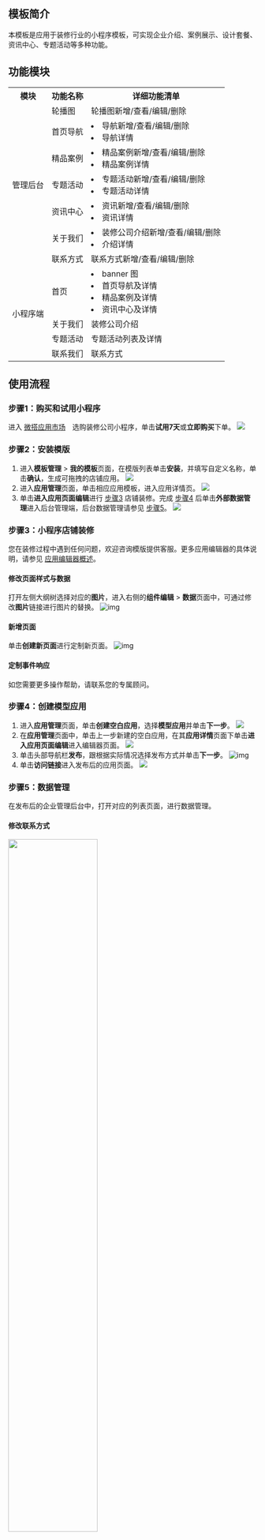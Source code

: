 ## 模板简介

本模板是应用于装修行业的小程序模板，可实现企业介绍、案例展示、设计套餐、资讯中心、专题活动等多种功能。

## 功能模块
<table>
   <tr>
      <th>模块</th>
			<th>功能名称</th>
			<th>详细功能清单</th>
   </tr>
   <tr>
      <td rowspan="7">管理后台</td>
		 <td>轮播图</td>
      <td>轮播图新增/查看/编辑/删除</td>  
   </tr>
	 <tr>
      <td>首页导航</td>
      <td><li>导航新增/查看/编辑/删除</li><li>导航详情</li></td>
   </tr>
	 	<tr>
      <td>精品案例</td>
      <td><li>精品案例新增/查看/编辑/删除</li><li>精品案例详情</li></td>
   </tr> 
	 	<tr>
      <td>专题活动</td>
      <td><li>专题活动新增/查看/编辑/删除</li><li>专题活动详情</li></td>
   </tr>
	 	<tr>
      <td>资讯中心</td>
      <td><li>资讯新增/查看/编辑/删除 </li><li>资讯详情</li></td>
   </tr>
	 	<tr>
      <td>关于我们</td>
      <td><li>装修公司介绍新增/查看/编辑/删除</li><li>介绍详情</li></td>
   </tr>
	 	<tr>
      <td>联系方式</td>
      <td>联系方式新增/查看/编辑/删除</td>
   </tr> 
   <tr>
      <td rowspan="4">小程序端</td>
		 <td>首页</td>
      <td><li>banner 图</li><li>首页导航及详情</li><li>精品案例及详情</li><li>资讯中心及详情</li></td>  
   </tr>
	 <tr>
      <td>关于我们</td>
      <td>装修公司介绍</td>
   </tr>	 
	 <tr>
      <td>专题活动</td>
      <td>专题活动列表及详情</td>
   </tr>
	 <tr>
      <td>联系我们</td>
      <td>联系方式</td>
   </tr>	
</table>

## 使用流程
### 步骤1：购买和试用小程序

进入 [微搭应用市场](https://weda.cloud.tencent.com/)　选购装修公司小程序，单击**试用7天**或**立即购买**下单。
![](https://main.qcloudimg.com/raw/67ee2ff4af0d3132a60d3a14e46e06dd.jpg) 

### 步骤2：安装模版

1. 进入**模板管理** > **我的模板**页面，在模版列表单击**安装**，并填写自定义名称，单击**确认**，生成可拖拽的店铺应用。
![](https://main.qcloudimg.com/raw/92e5cb8a112e5ae1e241e5dd5d4d0818.png) 
2. 进入**应用管理**页面，单击相应应用模板，进入应用详情页。
![](https://main.qcloudimg.com/raw/5ec527632d96c1dcd07511724cb6d9b5.png)    
3. 单击**进入应用页面编辑**进行 [步骤3](#step3) 店铺装修。完成 [步骤4](#step4) 后单击**外部数据管理**进入后台管理端，后台数据管理请参见 [步骤5](#step5)。
![](https://main.qcloudimg.com/raw/9de03d53fe6c85f65c38f383ef429ec8.png)

### 步骤3：小程序店铺装修[](id:step3)

您在装修过程中遇到任何问题，欢迎咨询模版提供客服。更多应用编辑器的具体说明，请参见 [应用编辑器概述](https://cloud.tencent.com/document/product/1301/53204)。

#### 修改页面样式与数据
打开左侧大纲树选择对应的**图片**，进入右侧的**组件编辑** > **数据**页面中，可通过修改**图片**链接进行图片的替换。
![img](https://main.qcloudimg.com/raw/521b90edffc17575bcd253c27c40fc78.png)        

#### 新增页面
单击**创建新页面**进行定制新页面。
![img](https://main.qcloudimg.com/raw/12f68098bbc1e37c33d84e5cb6a5f051.png)        

#### 定制事件响应

如您需要更多操作帮助，请联系您的专属顾问。

### 步骤4：创建模型应用[](id:step4)
1. 进入**应用管理**页面，单击**创建空白应用**，选择**模型应用**并单击**下一步**。
![](https://main.qcloudimg.com/raw/aede1dc19ac960c96ece3be805cbd71e.png)     
2. 在**应用管理**页面中，单击上一步新建的空白应用，在其**应用详情**页面下单击**进入应用页面编辑**进入编辑器页面。
![](https://main.qcloudimg.com/raw/3150404a92cccc0170510640ef51692f.png)
3. 单击头部导航栏**发布**，跟根据实际情况选择发布方式并单击**下一步**。
![img](https://main.qcloudimg.com/raw/1346bcee3b060d03245bfcd97baed57f.png)        
4. 单击**访问链接**进入发布后的应用页面。
![](https://main.qcloudimg.com/raw/b07d2942c8224ef7da20b5b054e4c999.png)      

### 步骤5：数据管理[](id:step5)

在发布后的企业管理后台中，打开对应的列表页面，进行数据管理。

#### 修改联系方式
<img src = "https://main.qcloudimg.com/raw/17a5814a7480e483a354b503bdec8352.png" style="width: 60%">     
     
如果要修改页面上的联系方式，请到后台数据管理页面，找到对应的页面，单击**编辑**修改里面的内容。
![](https://main.qcloudimg.com/raw/893287bbe7e9867097971de5fb49e4c0.png)    

#### 修改公司介绍
<img src = "https://main.qcloudimg.com/raw/c2fc4ceb3099549e37da027cab644601.png" style="width: 60%">  
 
如果要修改页面上的关于我们，请到后台数据管理页面，找到对应的页面，单击**编辑**修改里面的内容。
![](https://main.qcloudimg.com/raw/3c66a6130054fe2d06b3d303cc7f031c.png)      

#### 首页导航
<img src = "https://main.qcloudimg.com/raw/1bf93fa0830a68df40859467dfab80c8.png" style="width: 60%">  
    
如果要修改首页此处内容，在后台数据管理页面中，找到对应的页面，单击**编辑**修改里面的内容。
![](https://main.qcloudimg.com/raw/0cbd071b03d9818988aab0c1442c7aee.png)      

#### 案例中心
<img src = "https://main.qcloudimg.com/raw/0bde4aee9d752704afa664b873de5bd3.png" style="width: 60%">  
     
如果要修改案例的内容，在后台数据管理页面中，找到对应的页面，单击**编辑**修改里面的内容。
![](https://main.qcloudimg.com/raw/a20a8e2c59f69e703df7b00275e5e211.png)     

#### 资讯中心
<img src = "https://main.qcloudimg.com/raw/e971414f66390651a610be65dbcb51b3.png" style="width: 60%">  
   
如果要修改资讯中心的内容，在后台数据管理页面中，找到对应的页面，单击**编辑**修改里面的内容。
![](https://main.qcloudimg.com/raw/a2340901035fcb7b521eea27500012a3.png)        

#### 专题活动
<img src = "https://main.qcloudimg.com/raw/5b5a3f5fa1c2adb8e17c60f5c514a7a1.png" style="width: 60%">  
  
如果要修改专题活动的内容，在后台数据管理页面中，找到对应的页面，单击**编辑**修改里面的内容。
![](https://main.qcloudimg.com/raw/f88bf8c72301ec87e4500bb425a73f05.png)     

#### 首页轮播图
<img src = "https://main.qcloudimg.com/raw/97b41fa9480a443febc3c8f008c073b4.png" style="width: 60%"> 
      
如果要修改首页轮播图片，在后台数据管理页面中，找到对应的页面，单击**编辑**修改里面的内容。
![](https://main.qcloudimg.com/raw/b395effaee7656ec39a6a710691f3516.png)     

### 步骤6：3分钟完成小程序预览或发布

详情请参见 [小程序发布](https://cloud.tencent.com/document/product/1301/55140)。

